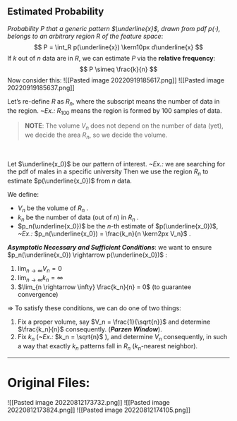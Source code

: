 ## Estimated Probability
*Probability $P$ that a generic pattern $\underline{x}$, drawn from pdf $p(\cdot)$, belongs to an arbitrary region $R$ of the feature space*:
$$
P = \int_R p(\underline{x}) \kern10px d\underline{x}
$$
If $k$ out of $n$ data are in $R$, we can estimate $P$ via the **relative frequency**:
$$
P \simeq \frac{k}{n}
$$
Now consider this:
![[Pasted image 20220919185617.png]]
![[Pasted image 20220919185637.png]]

Let’s re-define $R$ as $R_n$, where the subscript means the number of data in the region.
*~Ex.:* $R_{100}$ means the region is formed by $100$ samples of data.

> **NOTE**:
> The volume $V_n$ does not depend on the number of data (yet), we decide the area $R_n$, so we decide the volume.

<br>

Let  $\underline{x_0}$ be our pattern of interest.
*~Ex.:* we are searching for the pdf of males in a specific university
Then we use the region $R_n$ to estimate $p(\underline{x_0})$ from $n$ data.

We define:
- $V_n$ be the volume of $R_n$ .
- $k_n$ be the number of data  (out of $n$) in $R_n$ .
- $p_n(\underline{x_0})$ be the $n$-th estimate of $p(\underline{x_0})$, *~Ex.:* $p_n(\underline{x_0}) = \frac{k_n}{n \kern2px V_n}$ .

***Asymptotic Necessary and Sufficient Conditions***: we want to ensure $p_n(\underline{x_0}) \rightarrow p(\underline{x_0})$ :
1. $\lim_{n \rightarrow \infty} V_n = 0$
2. $\lim_{n \rightarrow \infty} k_n = \infty$
3. $\lim_{n \rightarrow \infty} \frac{k_n}{n} = 0$ (to guarantee convergence)

⇒ To satisfy these conditions, we can do one of two things:
1. Fix a proper volume, say $V_n = \frac{1}{\sqrt{n}}$ and determine $\frac{k_n}{n}$ consequently. (***Parzen Window***).
2. Fix $k_n$ (*~Ex.:* $k_n = \sqrt{n}$ ), and determine $V_n$ consequently, in such a way that exactly $k_n$ patterns fall in $R_n$ ($k_n$-nearest neighbor).

---
# Original Files:
![[Pasted image 20220812173732.png]]
![[Pasted image 20220812173824.png]]
![[Pasted image 20220812174105.png]]
